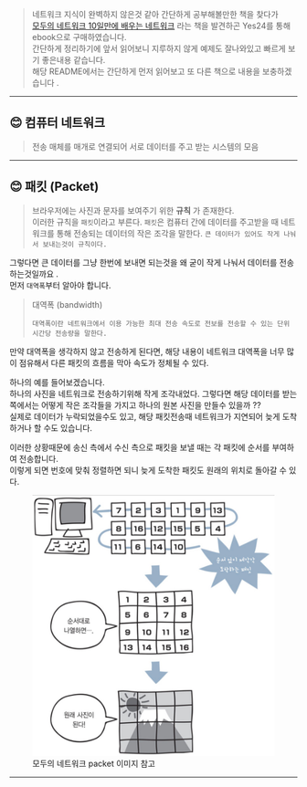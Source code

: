 > 네트워크 지식이 완벽하지 않은것 같아 간단하게 공부해볼만한 책을 찾다가 <br> 
> [모두의 네트워크 10일만에 배우는 네트워크](http://www.yes24.com/Product/Goods/61794014) 라는 책을 발견하곤 Yes24를 통해 ebook으로 구매하였습니다.<br>
> 간단하게 정리하기에 앞서 읽어보니 지루하지 않게 예제도 잘나와있고 빠르게 보기 좋은내용 같습니다. <br>
> 해당 README에서는 간단하게 먼저 읽어보고 또 다른 책으로 내용을 보충하겠습니다 .

---

## 😊 컴퓨터 네트워크
> 전송 매체를 매개로 연결되어 서로 데이터를 주고 받는 시스템의 모음
> 

---

## 😊 패킷 (Packet)
> 브라우저에는 사진과 문자를 보여주기 위한 <strong>규칙</strong> 가 존재한다.<br>
> 이러한 규칙을 `패킷`이라고 부른다. `패킷`은 컴퓨터 간에 데이터를 주고받을 때 네트워크를 통해 전송되는 데이터의 작은 조각을 말한다.
> ```큰 데이터가 있어도 작게 나눠서 보내는것이 규칙이다.```

그렇다면 큰 데이터를 그냥 한번에 보내면 되는것을 왜 굳이 작게 나눠서 데이터를 전송하는것일까요 .<br>
먼저 `대역폭`부터 알아야 합니다.

> 대역폭 (bandwidth) 
> ```text
> 대역폭이란 네트워크에서 이용 가능한 최대 전송 속도로 전보를 전송할 수 있는 단위 시간당 전송량을 말한다.
> ```

만약 대역폭을 생각하지 않고 전송하게 된다면, 해당 내용이 네트워크 대역폭을 너무 많이 점유해서 다른 패킷의 흐름을 막아 속도가 정체될 수 있다.

하나의 예를 들어보겠습니다.<br>
하나의 사진을 네트워크로 전송하기위해 작게 조각내었다. 그렇다면 해당 데이터를 받는쪽에서는 어떻게 작은 조각들을 가지고 하나의 원본 사진을 만들수 있을까 ??<br>
실제로 데이터가 누락되었을수도 있고, 해당 패킷전송때 네트워크가 지연되어 늦게 도착하거나 할 수도 있습니다.

이러한 상황때문에 송신 측에서 수신 측으로 패킷을 보낼 때는 각 패킷에 순서를 부여하여 전송합니다. <br>
이렇게 되면 번호에 맞춰 정렬하면 되니 늦게 도착한 패킷도 원래의 위치로 돌아갈 수 있다.

<figure>
    <img src="./images/packet.jpeg" alt="" style="width: 500px;">
    <figcaption>모두의 네트워크 packet 이미지 참고</figcaption>
</figure>

---
